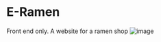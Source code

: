 # E-Ramen

Front end only. A website for a ramen shop
![image](https://github.com/user-attachments/assets/12a534c4-5d68-413a-95b2-4dab00bed0d6)
